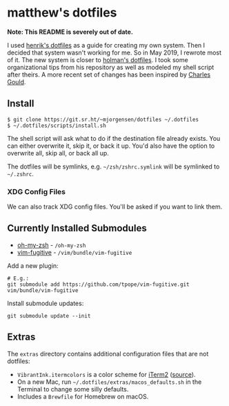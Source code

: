 # matthew's dotfiles

**Note: This README is severely out of date.**

I used [henrik's dotfiles](https://github.com/henrik/dotfiles) as a
guide for creating my own system. Then I decided that system wasn't
working for me. So in May 2019, I rewrote most of it. The new system is
closer to [holman's dotfiles](https://github.com/holman/dotfiles). I
took some organizational tips from his repository as well as modeled my
shell script after theirs. A more recent set of changes has been
inspired by [Charles Gould](https://git.sr.ht/~crg/config).

## Install

```
$ git clone https://git.sr.ht/~mjorgensen/dotfiles ~/.dotfiles
$ ~/.dotfiles/scripts/install.sh
```

The shell script will ask what to do if the destination file already
exists. You can either overwrite it, skip it, or back it up. You'd also
have the option to overwrite all, skip all, or back all up.

The dotfiles will be symlinks, e.g. `~/zsh/zshrc.symlink` will be
symlinked to `~/.zshrc`.

### XDG Config Files

We can also track XDG config files. You'll be asked if you want to link
them.

## Currently Installed Submodules

- [oh-my-zsh][oh-my-zsh] - `/oh-my-zsh`
- [vim-fugitive][vim-fugitive] - `/vim/bundle/vim-fugitive`

[oh-my-zsh]: https://github.com/robbyrussell/oh-my-zsh
[vim-fugitive]: https://github.com/tpope/vim-fugitive.git

Add a new plugin:

```
# E.g.:
git submodule add https://github.com/tpope/vim-fugitive.git vim/bundle/vim-fugitive
```

Install submodule updates:

```
git submodule update --init
```

## Extras

The `extras` directory contains additional configuration files that are
not dotfiles:

* `VibrantInk.itermcolors` is a color scheme for [iTerm2][it2] 
  ([source][VIsource]).
* On a new Mac, run `~/.dotfiles/extras/macos_defaults.sh` in the
  Terminal to change some silly defaults.
* Includes a `Brewfile` for Homebrew on macOS.

[it2]: http://www.iterm2.com/
[VIsource]: https://github.com/asanghi/vibrantinklion
